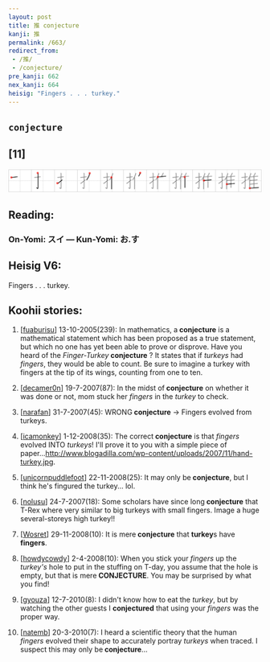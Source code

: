 ```yaml
---
layout: post
title: 推 conjecture
kanji: 推
permalink: /663/
redirect_from:
 - /推/
 - /conjecture/
pre_kanji: 662
nex_kanji: 664
heisig: "Fingers . . . turkey."
---
```


## `conjecture`

## [11]

<div class="stroke"><img src="../images/E68EA8.png" /></div>

## Reading:

### On-Yomi: スイ &mdash; Kun-Yomi: お.す

## Heisig V6:

Fingers . . . turkey.

## Koohii stories:

1) [<a href="http://kanji.koohii.com/profile/fuaburisu">fuaburisu</a>] 13-10-2005(239): In mathematics, a<strong> conjecture</strong> is a mathematical statement which has been proposed as a true statement, but which no one has yet been able to prove or disprove. Have you heard of the <em>Finger-Turkey</em><strong> conjecture</strong> ? It states that if <em>turkeys</em> had <em>fingers</em>, they would be able to count. Be sure to imagine a turkey with fingers at the tip of its wings, counting from one to ten.

2) [<a href="http://kanji.koohii.com/profile/decamer0n">decamer0n</a>] 19-7-2007(87): In the midst of<strong> conjecture</strong> on whether it was done or not, mom stuck her <em>fingers</em> in the <em>turkey</em> to check.

3) [<a href="http://kanji.koohii.com/profile/narafan">narafan</a>] 31-7-2007(45): WRONG<strong> conjecture</strong> -&gt; Fingers evolved from turkeys.

4) [<a href="http://kanji.koohii.com/profile/icamonkey">icamonkey</a>] 1-12-2008(35): The correct<strong> conjecture</strong> is that <em>fingers</em> evolved INTO <em>turkeys</em>! I&#039;ll prove it to you with a simple piece of paper...<a href="http://www.blogadilla.com/wp-content/uploads/2007/11/hand-turkey.jpg">http://www.blogadilla.com/wp-content/uploads/2007/11/hand-turkey.jpg</a>.

5) [<a href="http://kanji.koohii.com/profile/unicornpuddlefoot">unicornpuddlefoot</a>] 22-11-2008(25): It may only be<strong> conjecture</strong>, but I think he&#039;s fingured the turkey... lol.

6) [<a href="http://kanji.koohii.com/profile/nolusu">nolusu</a>] 24-7-2007(18): Some scholars have since long<strong> conjecture</strong> that T-Rex where very similar to big turkeys with small fingers. Image a huge several-storeys high turkey!!

7) [<a href="http://kanji.koohii.com/profile/Wosret">Wosret</a>] 29-11-2008(10): It is mere<strong> conjecture</strong> that <strong>turkey</strong>s have <strong>fingers</strong>.

8) [<a href="http://kanji.koohii.com/profile/howdycowdy">howdycowdy</a>] 2-4-2008(10): When you stick your <em>fingers</em> up the <em>turkey&#039;s</em> hole to put in the stuffing on T-day, you assume that the hole is empty, but that is mere<strong> CONJECTURE</strong>. You may be surprised by what you find!

9) [<a href="http://kanji.koohii.com/profile/gyouza">gyouza</a>] 12-7-2010(8): I didn&#039;t know how to eat the <em>turkey</em>, but by watching the other guests I <strong>conjectured</strong> that using your <em>fingers</em> was the proper way.

10) [<a href="http://kanji.koohii.com/profile/natemb">natemb</a>] 20-3-2010(7): I heard a scientific theory that the human <em>fingers</em> evolved their shape to accurately portray <em>turkeys</em> when traced. I suspect this may only be<strong> conjecture</strong>...
